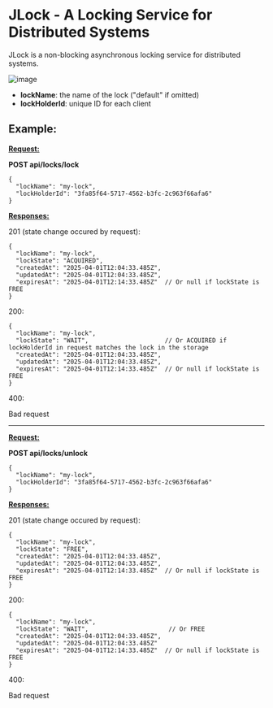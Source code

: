# JLock - A Locking Service for Distributed Systems
JLock is a non-blocking asynchronous locking service for distributed systems.

![image](https://github.com/user-attachments/assets/0262b311-ecf3-43a5-823f-e42b82d6ca95)

- **lockName**: the name of the lock ("default" if omitted)
- **lockHolderId**: unique ID for each client


## Example:

<ins>**Request:**</ins>

**POST api/locks/lock**

```
{
  "lockName": "my-lock",
  "lockHolderId": "3fa85f64-5717-4562-b3fc-2c963f66afa6"
}
```

<ins>**Responses:**</ins>

201 (state change occured by request):
```
{
  "lockName": "my-lock",
  "lockState": "ACQUIRED",
  "createdAt": "2025-04-01T12:04:33.485Z",
  "updatedAt": "2025-04-01T12:04:33.485Z",
  "expiresAt": "2025-04-01T12:14:33.485Z"  // Or null if lockState is FREE
}
```

200:
```
{
  "lockName": "my-lock",
  "lockState": "WAIT",                     // Or ACQUIRED if lockHolderId in request matches the lock in the storage
  "createdAt": "2025-04-01T12:04:33.485Z",
  "updatedAt": "2025-04-01T12:04:33.485Z",
  "expiresAt": "2025-04-01T12:14:33.485Z"  // Or null if lockState is FREE
}
```

400:

Bad request

---

<ins>**Request:**</ins>

**POST api/locks/unlock**

```
{
  "lockName": "my-lock",
  "lockHolderId": "3fa85f64-5717-4562-b3fc-2c963f66afa6"
}
```

<ins>**Responses:**</ins>

201 (state change occured by request):
```
{
  "lockName": "my-lock",
  "lockState": "FREE",
  "createdAt": "2025-04-01T12:04:33.485Z",
  "updatedAt": "2025-04-01T12:04:33.485Z",
  "expiresAt": "2025-04-01T12:14:33.485Z"  // Or null if lockState is FREE
}
```

200:
```
{
  "lockName": "my-lock",
  "lockState": "WAIT",                      // Or FREE
  "createdAt": "2025-04-01T12:04:33.485Z",
  "updatedAt": "2025-04-01T12:04:33.485Z"
  "expiresAt": "2025-04-01T12:14:33.485Z"  // Or null if lockState is FREE
}
```

400:

Bad request
